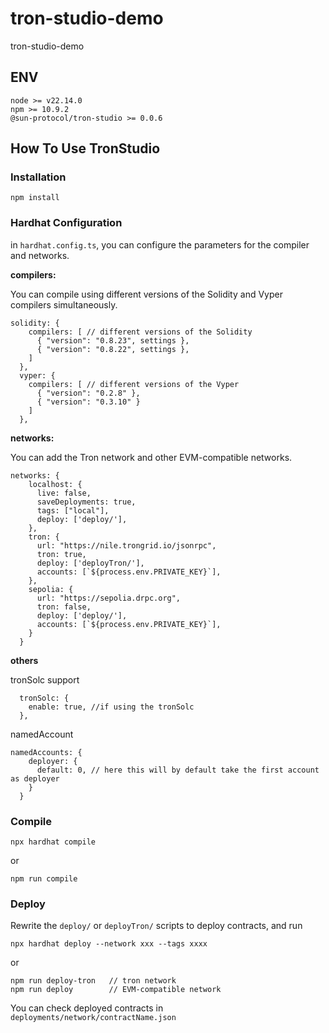 # tron-studio-demo
tron-studio-demo

## ENV

```
node >= v22.14.0
npm >= 10.9.2
@sun-protocol/tron-studio >= 0.0.6

```
## How To Use TronStudio

### Installation

```
npm install 

```
### Hardhat Configuration
in `hardhat.config.ts`, you can configure the parameters for the compiler and networks.

**compilers:**

You can compile using different versions of the Solidity and Vyper compilers simultaneously. 

```
solidity: {
    compilers: [ // different versions of the Solidity
      { "version": "0.8.23", settings },
      { "version": "0.8.22", settings },
    ]
  },
  vyper: { 
    compilers: [ // different versions of the Vyper
      { "version": "0.2.8" },
      { "version": "0.3.10" }
    ]
  },
```

**networks:**

You can add the Tron network and other EVM-compatible networks.

```
networks: {
    localhost: {
      live: false,
      saveDeployments: true,
      tags: ["local"],
      deploy: ['deploy/'],
    },
    tron: {
      url: "https://nile.trongrid.io/jsonrpc",
      tron: true,
      deploy: ['deployTron/'],
      accounts: [`${process.env.PRIVATE_KEY}`],
    },
    sepolia: {
      url: "https://sepolia.drpc.org",
      tron: false,
      deploy: ['deploy/'],
      accounts: [`${process.env.PRIVATE_KEY}`],
    }
  }
```

**others**

tronSolc support

```
  tronSolc: {
    enable: true, //if using the tronSolc
  },
```

namedAccount

```
namedAccounts: {
    deployer: {
      default: 0, // here this will by default take the first account as deployer
    }
  }
```

### Compile

```
npx hardhat compile

```
or

```
npm run compile
```

### Deploy

Rewrite the `deploy/` or `deployTron/` scripts to deploy contracts, and run

```
npx hardhat deploy --network xxx --tags xxxx
```
or 
```
npm run deploy-tron   // tron network  
npm run deploy        // EVM-compatible network
```

You can check deployed contracts in `deployments/network/contractName.json`
